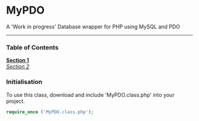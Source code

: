 # MyPDO
A 'Work in progress' Database wrapper for PHP using MySQL and PDO
<hr>

### Table of Contents
**[Section 1](#section1)**  
*[Section 2](#section2)*

### Initialisation
To use this class, download and include 'MyPDO.class.php' into your project.

```php
require_once ('MyPDO.class.php');
```

